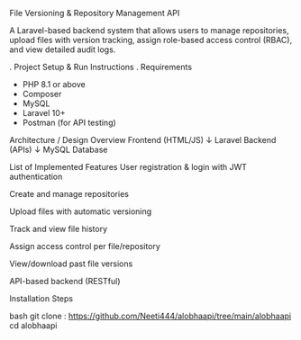 File Versioning & Repository Management API

A Laravel-based backend system that allows users to manage repositories, upload files with version tracking, assign role-based access control (RBAC), and view detailed audit logs.

. Project Setup & Run Instructions
. Requirements

* PHP 8.1 or above
* Composer
* MySQL
* Laravel 10+
* Postman (for API testing)

Architecture / Design Overview
Frontend (HTML/JS)
       ↓
Laravel Backend (APIs)
       ↓
MySQL Database

List of Implemented Features
User registration & login with JWT authentication

Create and manage repositories

Upload files with automatic versioning

 Track and view file history

 Assign access control per file/repository

View/download past file versions

API-based backend (RESTful)

 Installation Steps

bash
git clone : https://github.com/Neeti444/alobhaapi/tree/main/alobhaapi
cd alobhaapi
